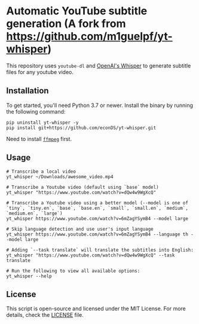 # Automatic YouTube subtitle generation (A fork from https://github.com/m1guelpf/yt-whisper)

This repository uses `youtube-dl` and [OpenAI's Whisper](https://openai.com/blog/whisper) to generate subtitle files for any youtube video.

## Installation

To get started, you'll need Python 3.7 or newer. Install the binary by running the following command:

    pip uninstall yt-whisper -y
    pip install git+https://github.com/econDS/yt-whisper.git

Need to install [`ffmpeg`](https://ffmpeg.org/) first.

## Usage

```
# Transcribe a local video
yt_whisper ~/Downloads/awesome_video.mp4

# Transcribe a Youtube video (default using `base` model)
yt_whisper "https://www.youtube.com/watch?v=dQw4w9WgXcQ"

# Transcribe a Youtube video using a better model (--model is one of `tiny`, `tiny.en`, `base`, `base.en`, `small`, `small.en`, `medium`, `medium.en`, `large`)
yt_whisper https://www.youtube.com/watch?v=6mZagYSymB4 --model large

# Skip language detection and use user's input language
yt_whisper https://www.youtube.com/watch?v=6mZagYSymB4 --language th --model large

# Adding `--task translate` will translate the subtitles into English:
yt_whisper "https://www.youtube.com/watch?v=dQw4w9WgXcQ" --task translate

# Run the following to view all available options:
yt_whisper --help
```

## License

This script is open-source and licensed under the MIT License. For more details, check the [LICENSE](LICENSE) file.
